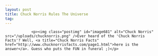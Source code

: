 ```yaml
---
layout: post
title: Chuck Norris Rules The Universe
tag: 
---
```



                <p><img class="postimg" id="image681" alt="Chuck Norris" src="/uploads/chucknorris.png" />Ever heard of the 'Chuck Norris Facts'? Well, <a title="Chuck Norris Facts" href="http://www.chucknorrisfacts.com/page1.html">here is the answer</a>. Guess who puts the FUN in funeral ;)</p>
            
